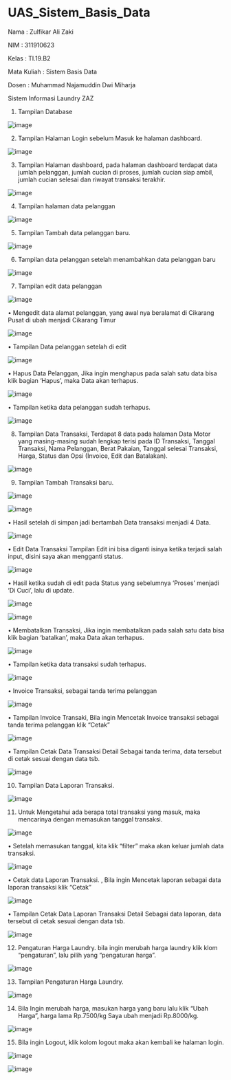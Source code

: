 # UAS_Sistem_Basis_Data

Nama 	   	  : Zulfikar Ali Zaki

NIM    		  : 311910623

Kelas   		: TI.19.B2

Mata Kuliah	: Sistem Basis Data

Dosen	    	: Muhammad Najamuddin Dwi Miharja


Sistem Informasi Laundry ZAZ

1. Tampilan Database 

![image](https://user-images.githubusercontent.com/81583805/126072518-da8d75a2-9d16-4f95-91ea-93090fa0ab2e.png)


2. Tampilan Halaman Login sebelum Masuk ke halaman dashboard.

![image](https://user-images.githubusercontent.com/81583805/126072525-ed56d1f0-76fa-4a18-a488-a05d028a14f5.png)


3. Tampilan Halaman dashboard, pada halaman dashboard terdapat data jumlah pelanggan, jumlah cucian di proses, jumlah cucian siap ambil, jumlah cucian selesai dan riwayat transaksi terakhir.

![image](https://user-images.githubusercontent.com/81583805/126072531-1ccd6d1d-8c68-4f73-a93a-350f61a89088.png)


4. Tampilan halaman data pelanggan

![image](https://user-images.githubusercontent.com/81583805/126072538-5f4bc1fe-ac48-4fc7-9dad-9dc766d2a198.png)


5. Tampilan Tambah data pelanggan baru.

![image](https://user-images.githubusercontent.com/81583805/126072549-1069fe78-4cd7-4e10-bb81-4a05cf284385.png)


6. Tampilan data pelanggan setelah menambahkan data pelanggan baru

![image](https://user-images.githubusercontent.com/81583805/126072559-6c09998b-e42d-4b8b-b2d7-912792faf622.png)


7. Tampilan edit data pelanggan 

![image](https://user-images.githubusercontent.com/81583805/126072565-ebe9613d-139a-47df-a129-73800f4e0ed5.png)


•	Mengedit data alamat pelanggan, yang awal nya beralamat di Cikarang Pusat di ubah menjadi Cikarang Timur

![image](https://user-images.githubusercontent.com/81583805/126072577-036aed38-7402-4890-b7eb-172dbebe6418.png)


•	Tampilan Data pelanggan setelah di edit

![image](https://user-images.githubusercontent.com/81583805/126072582-8eecba4e-66e7-4453-ba59-6ffc663f666f.png)


•	Hapus Data Pelanggan,  Jika ingin menghapus pada salah satu data bisa klik bagian ‘Hapus’, maka Data akan terhapus.

![image](https://user-images.githubusercontent.com/81583805/126086263-c4c1b879-00aa-4d8b-bd06-65d802c3b296.png)


•	Tampilan ketika data pelanggan sudah terhapus.

![image](https://user-images.githubusercontent.com/81583805/126086284-d56bb980-4c2f-4614-9bac-db41b24597ab.png)


8. Tampilan Data Transaksi, Terdapat 8 data pada halaman Data Motor yang masing-masing sudah lengkap terisi pada ID Transaksi, Tanggal Transaksi, Nama Pelanggan, Berat Pakaian, Tanggal selesai Transaksi, Harga, Status dan Opsi (Invoice, Edit dan Batalakan).

![image](https://user-images.githubusercontent.com/81583805/126086293-333c1fe4-bacd-4e25-9756-d5c53046f30a.png)


9. Tampilan Tambah Transaksi  baru.

![image](https://user-images.githubusercontent.com/81583805/126086301-646f554f-beb0-4c73-8ff1-3bb8b20461ef.png)

![image](https://user-images.githubusercontent.com/81583805/126086305-8955b7a0-32fc-42eb-9bbd-183ae69f1663.png)


•	Hasil setelah di simpan  jadi bertambah Data transaksi  menjadi 4 Data.

![image](https://user-images.githubusercontent.com/81583805/126086320-325d35d1-b9b8-4a77-ac23-58908aa14814.png)


•	Edit Data Transaksi Tampilan Edit ini bisa diganti isinya ketika terjadi salah input, disini saya akan mengganti status.


![image](https://user-images.githubusercontent.com/81583805/126086337-c529b542-e703-4bfd-bc38-c7c3b05bddcd.png)


•	Hasil ketika sudah di edit pada Status yang sebelumnya ‘Proses’ menjadi ‘Di Cuci’, lalu di update. 

![image](https://user-images.githubusercontent.com/81583805/126086350-c62fdd9e-fed9-4f58-9ed9-0a5505f317a3.png)

![image](https://user-images.githubusercontent.com/81583805/126086356-08534a56-530d-4282-bddf-a92a286f952e.png)


•	Membatalkan  Transaksi,  Jika ingin membatalkan pada salah satu data bisa klik bagian ‘batalkan’, maka Data akan terhapus.
	

![image](https://user-images.githubusercontent.com/81583805/126086362-49c964c5-e186-4f9a-af9d-b744d46a534b.png)


•	Tampilan ketika data transaksi sudah terhapus.

![image](https://user-images.githubusercontent.com/81583805/126086371-efdac0bc-ec09-4876-8db1-b7134695254e.png)


•	Invoice Transaksi, sebagai tanda terima pelanggan

![image](https://user-images.githubusercontent.com/81583805/126086375-361fb674-559a-4167-95f3-7593690811b1.png)


•	Tampilan Invoice Transaki, Bila ingin Mencetak Invoice transaksi sebagai tanda terima pelanggan klik “Cetak”


![image](https://user-images.githubusercontent.com/81583805/126086383-4d8918ed-e1b0-4737-a830-995665c87083.png)


•	Tampilan Cetak Data Transaksi Detail Sebagai tanda terima, data tersebut di cetak sesuai dengan data tsb.

![image](https://user-images.githubusercontent.com/81583805/126086388-ccada71c-05c6-4fc8-8d3c-8157ec57b66b.png)


10. Tampilan Data Laporan Transaksi.

![image](https://user-images.githubusercontent.com/81583805/126086396-f8a4dee3-750c-4dad-87f9-0ca9dfe6b031.png)


11. Untuk Mengetahui ada berapa total transaksi yang masuk, maka mencarinya dengan memasukan tanggal transaksi. 


![image](https://user-images.githubusercontent.com/81583805/126086405-b2c335ad-ffce-43cf-bfa7-fe444fa372e2.png)


•	Setelah memasukan tanggal, kita klik “filter” maka akan keluar jumlah data transaksi.

![image](https://user-images.githubusercontent.com/81583805/126086411-e671bf91-3c54-4045-b83c-ed6646c54e9a.png)


•	Cetak data Laporan Transaksi. , Bila ingin Mencetak laporan sebagai data laporan transaksi klik “Cetak”

![image](https://user-images.githubusercontent.com/81583805/126086418-cbebd9d3-5d17-406b-908e-4ed3d3c4d750.png)


•	Tampilan Cetak Data Laporan Transaksi Detail Sebagai data laporan, data tersebut di cetak sesuai dengan data tsb.

![image](https://user-images.githubusercontent.com/81583805/126086432-8a126c46-0363-4778-acbb-c5cbc84748e9.png)


12. Pengaturan Harga Laundry. bila ingin merubah harga laundry klik klom “pengaturan”, lalu pilih yang “pengaturan harga”.

![image](https://user-images.githubusercontent.com/81583805/126086444-71da37f1-1eeb-44e4-9215-85a00a433f8f.png)


13. Tampilan Pengaturan Harga Laundry.

![image](https://user-images.githubusercontent.com/81583805/126086449-6e8db2be-fcb6-482b-a1aa-7d57d8488da8.png)


14. Bila Ingin merubah harga, masukan harga yang baru lalu klik “Ubah Harga”, harga lama Rp.7500/kg
Saya ubah menjadi Rp.8000/kg.

![image](https://user-images.githubusercontent.com/81583805/126086461-53ee1536-f136-495b-b5fa-1a322036ab7a.png)


15. Bila ingin Logout, klik kolom logout maka akan kembali ke halaman login.

![image](https://user-images.githubusercontent.com/81583805/126086471-f91a6b9d-d505-4a88-b8c9-04fc7bd52875.png)


![image](https://user-images.githubusercontent.com/81583805/126086475-e786b2d0-be27-4018-8568-eb30644cc216.png)








	
